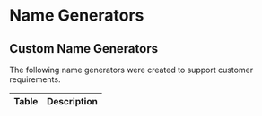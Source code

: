 # Name Generators

## Custom Name Generators

The following name generators were created to support customer requirements.

| Table                     | Description       |
| ------                    | ------            |


